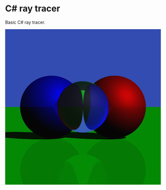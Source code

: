 # C# ray tracer
Basic C# ray tracer.

![alt text](https://raw.githubusercontent.com/kraglik/c-sharp-ray-tracer/master/result.png)
